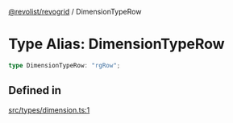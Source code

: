 [@revolist/revogrid](README.md) / DimensionTypeRow

# Type Alias: DimensionTypeRow

```ts
type DimensionTypeRow: "rgRow";
```

## Defined in

[src/types/dimension.ts:1](https://github.com/revolist/revogrid/blob/c9c4fc1791ac452c4c9470419263ce544ebb624f/src/types/dimension.ts#L1)
